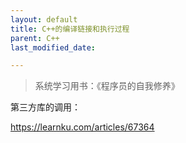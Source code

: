 ```yaml
---
layout: default
title: C++的编译链接和执行过程
parent: C++
last_modified_date: 

---
```


> 系统学习用书：《程序员的自我修养》

第三方库的调用：

https://learnku.com/articles/67364
